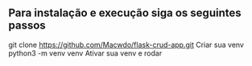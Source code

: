 ## Para instalação e execução siga os seguintes passos
git clone https://github.com/Macwdo/flask-crud-app.git
Criar sua venv
python3 -m venv venv 
Ativar sua venv
e rodar


